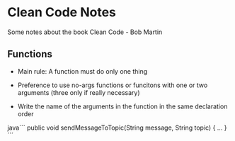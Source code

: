 # Clean Code Notes

Some notes about the book Clean Code - Bob Martin

## Functions 

* Main rule: A function must do only one thing 

* Preference to use no-args functions or funcitons with one or two arguments (three only if really necessary)

* Write the name of the arguments in the function in the same declaration order

java```
public void sendMessageToTopic(String message, String topic) { ... }
´´´
